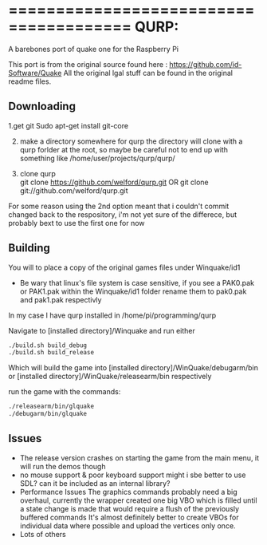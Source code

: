 =======================================
QURP:
=======================================
A barebones port of quake one for the Raspberry Pi

This port is from the original source found here : https://github.com/id-Software/Quake 
All the original lgal stuff can be found in the original readme files.

Downloading
------------------------

1.get git
Sudo apt-get install git-core

2. make a directory somewhere for qurp
the directory will clone with a qurp forlder at the root, so maybe be careful not to end up with something like /home/user/projects/qurp/qurp/

3. clone qurp	
git clone https://github.com/welford/qurp.git
OR
git clone git://github.com/welford/qurp.git

For some reason using the 2nd option meant that i couldn't commit changed back to the respository, 	i'm not yet sure of the differece, but probably bext to use the first one for now

Building
------------------------

You will to place a copy of the original games files under Winquake/id1

- Be wary that linux's file system is case sensitive, if you see a PAK0.pak or PAK1.pak within the Winquake/id1 folder rename them to pak0.pak and pak1.pak respectivly 

In my case I have qurp installed in /home/pi/programming/qurp

Navigate to [installed directory]/Winquake and run either
```bash
./build.sh build_debug 
./build.sh build_release
```

Which will build the game into  [installed directory]/WinQuake/debugarm/bin or  [installed directory]/WinQuake/releasearm/bin respectively

run the game with the commands:
```bash
./releasearm/bin/glquake
./debugarm/bin/glquake
```

Issues
------------------------

- The release version crashes on starting the game from the main menu, it will run the demos though
- no mouse support & poor keyboard support
  might i sbe better to use SDL? can it be included as an internal library?
- Performance Issues
  The graphics commands probably need a big overhaul, currently the wrapper created one big VBO 
  which is filled until a state change is made that would require a flush of the previously buffered commands
  It's almost definitely better to create VBOs for individual data where possible and upload the vertices only once.
- Lots of others
